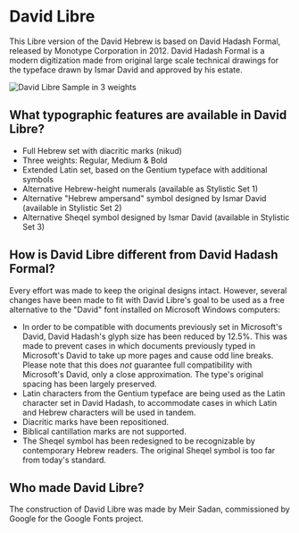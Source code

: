 # David Libre
This Libre version of the David Hebrew is based on David Hadash Formal, released by Monotype Corporation in 2012. David Hadash Formal is a modern digitization made from original large scale technical drawings for the typeface drawn by Ismar David and approved by his estate.

![David Libre Sample in 3 weights](https://github.com/meirsadan/david-libre/raw/master/documentation/sample.png "David Libre in 3 weights")

## What typographic features are available in David Libre?
* Full Hebrew set with diacritic marks (nikud)
* Three weights: Regular, Medium & Bold
* Extended Latin set, based on the Gentium typeface with additional symbols
* Alternative Hebrew-height numerals (available as Stylistic Set 1)
* Alternative "Hebrew ampersand" symbol designed by Ismar David (available in Stylistic Set 2)
* Alternative Sheqel symbol designed by Ismar David (available in Stylistic Set 3)

## How is David Libre different from David Hadash Formal?
Every effort was made to keep the original designs intact. However, several changes have been made to fit with David Libre's goal to be used as a free alternative to the "David" font installed on Microsoft Windows computers:
* In order to be compatible with documents previously set in Microsoft's David, David Hadash's glyph size has been reduced by 12.5%. This was made to prevent cases in which documents previously typed in Microsoft's David to take up more pages and cause odd line breaks. Please note that this does _not_ guarantee full compatibility with Microsoft's David, only a close approximation. The type's original spacing has been largely preserved.
* Latin characters from the Gentium typeface are being used as the Latin character set in David Hadash, to accommodate cases in which Latin and Hebrew characters will be used in tandem.
* Diacritic marks have been repositioned.
* Biblical cantillation marks are not supported.
* The Sheqel symbol has been redesigned to be recognizable by contemporary Hebrew readers. The original Sheqel symbol is too far from today's standard.

## Who made David Libre?
The construction of David Libre was made by Meir Sadan, commissioned by Google for the Google Fonts project.
